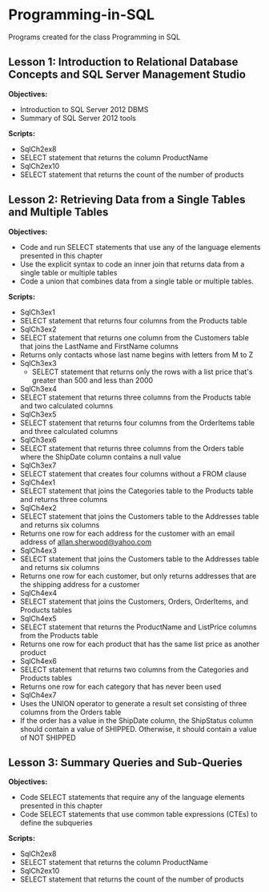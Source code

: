 # Programming-in-SQL
Programs created for the class Programming in SQL

## Lesson 1: Introduction to Relational Database Concepts and SQL Server Management Studio
**Objectives:**
* Introduction to SQL Server 2012 DBMS
* Summary of SQL Server 2012 tools

**Scripts:**
* SqlCh2ex8
 * SELECT statement that returns the column ProductName
* SqlCh2ex10
 * SELECT statement that returns the count of the number of products

## Lesson 2: Retrieving Data from a Single Tables and Multiple Tables
**Objectives:**
* Code and run SELECT statements that use any of the language elements presented in this chapter
* Use the explicit syntax to code an inner join that returns data from a single table or multiple tables
* Code a union that combines data from a single table or multiple tables.

**Scripts:**
* SqlCh3ex1
 * SELECT statement that returns four columns from the Products table
* SqlCh3ex2
 * SELECT statement that returns one column from the Customers table that joins the LastName and FirstName columns
 * Returns only contacts whose last name begins with letters from M to Z
* SqlCh3ex3
  * SELECT statement that returns only the rows with a list price that's greater than 500 and less than 2000
* SqlCh3ex4
 * SELECT statement that returns three columns from the Products table and two calculated columns
* SqlCh3ex5
 * SELECT statement that returns four columns from the OrderItems table and three calculated columns
* SqlCh3ex6
 * SELECT statement that returns three columns from the Orders table where the ShipDate column contains a null value
* SqlCh3ex7
 * SELECT statement that creates four columns without a FROM clause
* SqlCh4ex1
 *  SELECT statement that joins the Categories table to the Products table and returns three columns
* SqlCh4ex2
 *  SELECT statement that joins the Customers table to the Addresses table and returns six columns
 *  Returns one row for each address for the customer with an email address of allan.sherwood@yahoo.com
* SqlCh4ex3
 *  SELECT statement that joins the Customers table to the Addresses table and returns six columns
 *  Returns one row for each customer, but only returns addresses that are the shipping address for a customer
* SqlCh4ex4
 *  SELECT statement that joins the Customers, Orders, OrderItems, and Products tables
* SqlCh4ex5
 *  SELECT statement that returns the ProductName and ListPrice columns from the Products table
 *  Returns one row for each product that has the same list price as another product
* SqlCh4ex6
 *  SELECT statement that returns two columns from the Categories and Products tables
 *  Returns one row for each category that has never been used
* SqlCh4ex7
 * Uses the UNION operator to generate a result set consisting of three columns from the Orders table
 * If the order has a value in the ShipDate column, the ShipStatus column should contain a value of SHIPPED. Otherwise, it should contain a value of NOT SHIPPED
 
## Lesson 3: Summary Queries and Sub-Queries
**Objectives:**
* Code SELECT statements that require any of the language elements presented in this chapter
* Code SELECT statements that use common table expressions (CTEs) to define the subqueries

**Scripts:**
* SqlCh2ex8
 * SELECT statement that returns the column ProductName
* SqlCh2ex10
 * SELECT statement that returns the count of the number of products
